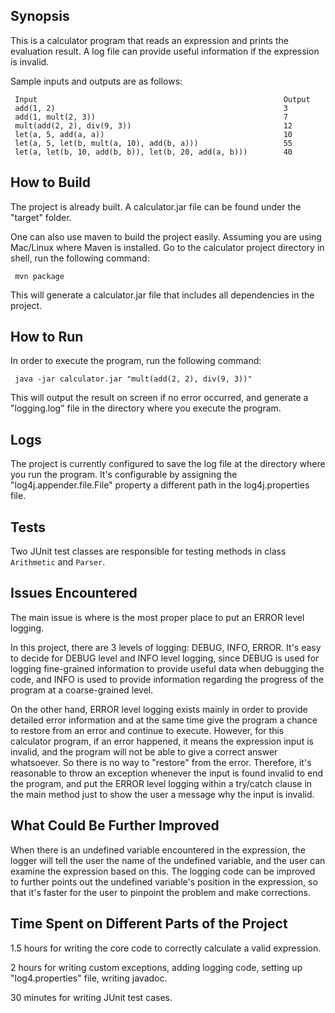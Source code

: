 ## Synopsis

This is a calculator program that reads an expression and prints the evaluation result. A log file can provide useful information if the expression is invalid.

Sample inputs and outputs are as follows:

     Input                                                       Output
     add(1, 2)                                                   3
     add(1, mult(2, 3))                                          7
     mult(add(2, 2), div(9, 3))                                  12
     let(a, 5, add(a, a))                                        10
     let(a, 5, let(b, mult(a, 10), add(b, a)))                   55
     let(a, let(b, 10, add(b, b)), let(b, 20, add(a, b)))        40

## How to Build

The project is already built. A calculator.jar file can be found under the "target" folder.

One can also use maven to build the project easily. Assuming you are using Mac/Linux where Maven is installed. Go to the calculator project directory in shell, run the following command:

     mvn package

This will generate a calculator.jar file that includes all dependencies in the project.

## How to Run

In order to execute the program, run the following command:

     java -jar calculator.jar "mult(add(2, 2), div(9, 3))"

This will output the result on screen if no error occurred, and generate a "logging.log" file in the directory where you execute the program.

## Logs

The project is currently configured to save the log file at the directory where you run the program. It's configurable by assigning the "log4j.appender.file.File" property a different path in the log4j.properties file.

## Tests

Two JUnit test classes are responsible for testing methods in class <code>Arithmetic</code> and <code>Parser</code>.

## Issues Encountered

The main issue is where is the most proper place to put an ERROR level logging.

In this project, there are 3 levels of logging: DEBUG, INFO, ERROR. It's easy to decide for DEBUG level and INFO level logging, since DEBUG is used for logging fine-grained information to provide useful data when debugging the code, and INFO is used to provide information regarding the progress of the program at a coarse-grained level.

On the other hand, ERROR level logging exists mainly in order to provide detailed error information and at the same time give the program a chance to restore from an error and continue to execute. However, for this calculator program, if an error happened, it means the expression input is invalid, and the program will not be able to give a correct answer whatsoever. So there is no way to "restore" from the error. Therefore, it's reasonable to throw an exception whenever the input is found invalid to end the program, and put the ERROR level logging within a try/catch clause in the main method just to show the user a message why the input is invalid.

## What Could Be Further Improved

When there is an undefined variable encountered in the expression, the logger will tell the user the name of the undefined variable, and the user can examine the expression based on this. The logging code can be improved to further points out the undefined variable's position in the expression, so that it's faster for the user to pinpoint the problem and make corrections.

## Time Spent on Different Parts of the Project

1.5 hours for writing the core code to correctly calculate a valid expression.

2 hours for writing custom exceptions, adding logging code, setting up "log4.properties" file, writing javadoc.

30 minutes for writing JUnit test cases.
